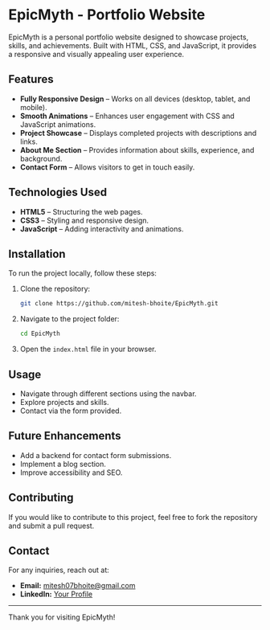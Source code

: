 # EpicMyth - Portfolio Website

EpicMyth is a personal portfolio website designed to showcase projects, skills, and achievements. Built with HTML, CSS, and JavaScript, it provides a responsive and visually appealing user experience.

## Features

- **Fully Responsive Design** – Works on all devices (desktop, tablet, and mobile).
- **Smooth Animations** – Enhances user engagement with CSS and JavaScript animations.
- **Project Showcase** – Displays completed projects with descriptions and links.
- **About Me Section** – Provides information about skills, experience, and background.
- **Contact Form** – Allows visitors to get in touch easily.

## Technologies Used

- **HTML5** – Structuring the web pages.
- **CSS3** – Styling and responsive design.
- **JavaScript** – Adding interactivity and animations.

## Installation

To run the project locally, follow these steps:

1. Clone the repository:
   ```sh
   git clone https://github.com/mitesh-bhoite/EpicMyth.git
   ```
2. Navigate to the project folder:
   ```sh
   cd EpicMyth
   ```
3. Open the `index.html` file in your browser.

## Usage

- Navigate through different sections using the navbar.
- Explore projects and skills.
- Contact via the form provided.

## Future Enhancements

- Add a backend for contact form submissions.
- Implement a blog section.
- Improve accessibility and SEO.

## Contributing

If you would like to contribute to this project, feel free to fork the repository and submit a pull request.

## Contact

For any inquiries, reach out at:

- **Email:** mitesh07bhoite@gmail.com
- **LinkedIn:** [Your Profile](www.linkedin.com/in/mitesh-bhoite-315613283)

---

Thank you for visiting EpicMyth!
